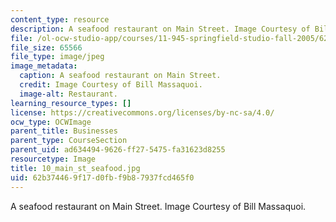 ```yaml
---
content_type: resource
description: A seafood restaurant on Main Street. Image Courtesy of Bill Massaquoi.
file: /ol-ocw-studio-app/courses/11-945-springfield-studio-fall-2005/62b374469f17d0fbf9b87937fcd465f0_10_main_st_seafood.jpg
file_size: 65566
file_type: image/jpeg
image_metadata:
  caption: A seafood restaurant on Main Street.
  credit: Image Courtesy of Bill Massaquoi.
  image-alt: Restaurant.
learning_resource_types: []
license: https://creativecommons.org/licenses/by-nc-sa/4.0/
ocw_type: OCWImage
parent_title: Businesses
parent_type: CourseSection
parent_uid: ad634494-9626-ff27-5475-fa31623d8255
resourcetype: Image
title: 10_main_st_seafood.jpg
uid: 62b37446-9f17-d0fb-f9b8-7937fcd465f0
---
```

A seafood restaurant on Main Street. Image Courtesy of Bill Massaquoi.